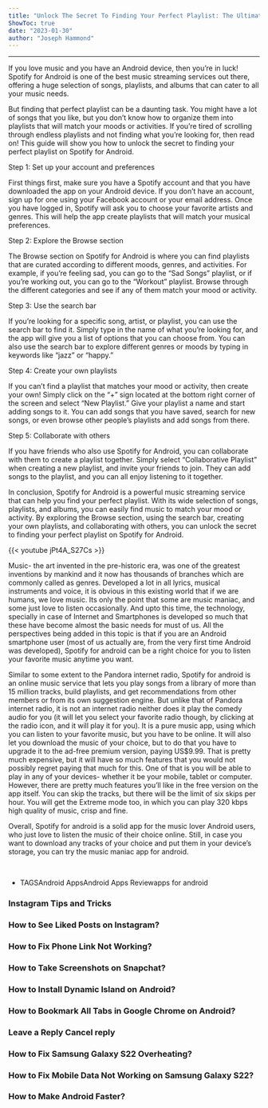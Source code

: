 ```yaml
---
title: "Unlock The Secret To Finding Your Perfect Playlist: The Ultimate Guide To Using Spotify For Android!"
ShowToc: true 
date: "2023-01-30"
author: "Joseph Hammond"
---
```

*****
If you love music and you have an Android device, then you’re in luck! Spotify for Android is one of the best music streaming services out there, offering a huge selection of songs, playlists, and albums that can cater to all your music needs.

But finding that perfect playlist can be a daunting task. You might have a lot of songs that you like, but you don’t know how to organize them into playlists that will match your moods or activities. If you’re tired of scrolling through endless playlists and not finding what you’re looking for, then read on! This guide will show you how to unlock the secret to finding your perfect playlist on Spotify for Android.

Step 1: Set up your account and preferences

First things first, make sure you have a Spotify account and that you have downloaded the app on your Android device. If you don’t have an account, sign up for one using your Facebook account or your email address. Once you have logged in, Spotify will ask you to choose your favorite artists and genres. This will help the app create playlists that will match your musical preferences.

Step 2: Explore the Browse section

The Browse section on Spotify for Android is where you can find playlists that are curated according to different moods, genres, and activities. For example, if you’re feeling sad, you can go to the “Sad Songs” playlist, or if you’re working out, you can go to the “Workout” playlist. Browse through the different categories and see if any of them match your mood or activity.

Step 3: Use the search bar

If you’re looking for a specific song, artist, or playlist, you can use the search bar to find it. Simply type in the name of what you’re looking for, and the app will give you a list of options that you can choose from. You can also use the search bar to explore different genres or moods by typing in keywords like “jazz” or “happy.”

Step 4: Create your own playlists

If you can’t find a playlist that matches your mood or activity, then create your own! Simply click on the “+” sign located at the bottom right corner of the screen and select “New Playlist.” Give your playlist a name and start adding songs to it. You can add songs that you have saved, search for new songs, or even browse other people’s playlists and add songs from there.

Step 5: Collaborate with others

If you have friends who also use Spotify for Android, you can collaborate with them to create a playlist together. Simply select “Collaborative Playlist” when creating a new playlist, and invite your friends to join. They can add songs to the playlist, and you can all enjoy listening to it together.

In conclusion, Spotify for Android is a powerful music streaming service that can help you find your perfect playlist. With its wide selection of songs, playlists, and albums, you can easily find music to match your mood or activity. By exploring the Browse section, using the search bar, creating your own playlists, and collaborating with others, you can unlock the secret to finding your perfect playlist on Spotify for Android.

{{< youtube jPt4A_S27Cs >}} 



Music- the art invented in the pre-historic era, was one of the greatest inventions by mankind and it now has thousands of branches which are commonly called as genres. Developed a lot in all lyrics, musical instruments and voice, it is obvious in this existing world that if we are humans, we love music. Its only the point that some are music maniac, and some just love to listen occasionally. And upto this time, the technology, specially in case of Internet and Smartphones is developed so much that these have become almost the basic needs for must of us. All the perspectives being added in this topic is that if you are an Android smartphone user (most of us actually are, from the very first time Android was developed), Spotify for android can be a right choice for you to listen your favorite music anytime you want.
 

 
Similar to some extent to the Pandora internet radio, Spotify for android is an online music service that lets you play songs from a library of more than 15 million tracks, build playlists, and get recommendations from other members or from its own suggestion engine. But unlike that of Pandora internet radio, it is not an internet radio neither does it play the comedy audio for you (it will let you select your favorite radio though, by clicking at the radio icon, and it will play it for you). It is a pure music app, using which you can listen to your favorite music, but you have to be online. It will also let you download the music of your choice, but to do that you have to upgrade it to the ad-free premium version, paying US$9.99. That is pretty much expensive, but it will have so much features that you would not possibly regret paying that much for this. One of that is you will be able to play in any of your devices- whether it be your mobile, tablet or computer. However, there are pretty much features you’ll like in the free version on the app itself. You can skip the tracks, but there will be the limit of six skips per hour. You will get the Extreme mode too, in which you can play 320 kbps high quality of music, crisp and fine.
 
Overall, Spotify for android is a solid app for the music lover Android users, who just love to listen the music of their choice online. Still, in case you want to download any tracks of your choice and put them in your device’s storage, you can try the music maniac app for android.
 
 
 
- TAGSAndroid AppsAndroid Apps Reviewapps for android

 
### Instagram Tips and Tricks
 
### How to See Liked Posts on Instagram?
 
### How to Fix Phone Link Not Working?
 
### How to Take Screenshots on Snapchat?
 
### How to Install Dynamic Island on Android?
 
### How to Bookmark All Tabs in Google Chrome on Android?
 
### Leave a Reply Cancel reply

 
### How to Fix Samsung Galaxy S22 Overheating?
 
### How to Fix Mobile Data Not Working on Samsung Galaxy S22?
 
### How to Make Android Faster?



